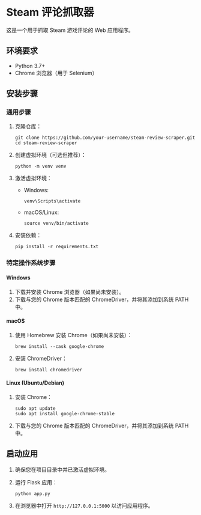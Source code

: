 # Steam 评论抓取器

这是一个用于抓取 Steam 游戏评论的 Web 应用程序。

## 环境要求

- Python 3.7+
- Chrome 浏览器（用于 Selenium）

## 安装步骤

### 通用步骤

1. 克隆仓库：
   ```
   git clone https://github.com/your-username/steam-review-scraper.git
   cd steam-review-scraper
   ```

2. 创建虚拟环境（可选但推荐）：
   ```
   python -m venv venv
   ```

3. 激活虚拟环境：

   - Windows:
     ```
     venv\Scripts\activate
     ```
   
   - macOS/Linux:
     ```
     source venv/bin/activate
     ```

4. 安装依赖：
   ```
   pip install -r requirements.txt
   ```

### 特定操作系统步骤

#### Windows

1. 下载并安装 Chrome 浏览器（如果尚未安装）。
2. 下载与您的 Chrome 版本匹配的 ChromeDriver，并将其添加到系统 PATH 中。

#### macOS

1. 使用 Homebrew 安装 Chrome（如果尚未安装）：
   ```
   brew install --cask google-chrome
   ```
2. 安装 ChromeDriver：
   ```
   brew install chromedriver
   ```

#### Linux (Ubuntu/Debian)

1. 安装 Chrome：
   ```
   sudo apt update
   sudo apt install google-chrome-stable
   ```
2. 下载与您的 Chrome 版本匹配的 ChromeDriver，并将其添加到系统 PATH 中。

## 启动应用

1. 确保您在项目目录中并已激活虚拟环境。

2. 运行 Flask 应用：
   ```
   python app.py
   ```

3. 在浏览器中打开 `http://127.0.0.1:5000` 以访问应用程序。
